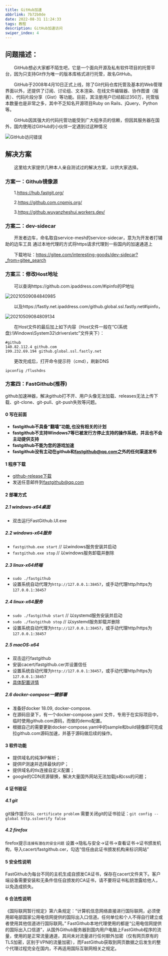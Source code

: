 ```yaml
---
title: GitHub加速
abbrlink: 7b72b0de
date: 2022-08-31 11:24:33
tags: 教程
description: GitHub加速访问
swiper_index: 4
---
```

## 问题描述：

&emsp;&emsp;GitHub想必大家都不陌生吧，它是一个面向开源及私有软件项目的托管平台，因为只支持Git作为唯一的版本库格式进行托管，故名GitHub。

&emsp;&emsp;GitHub于2008年4月10日正式上线，除了Git代码仓库托管及基本的Web管理界面以外，还提供了订阅、讨论组、文本渲染、在线文件编辑器、协作图谱（报表）、代码片段分享（Gist）等功能。目前，其注册用户已经超过350万，托管版本数量也是非常之多，其中不乏知名开源项目Ruby on Rails、jQuery、Python等。

&emsp;&emsp;GitHub因其强大的代码托管功能受到广大程序员的信赖，但因其服务器在国外，国内使用过GitHub的小伙伴一定遇到过这种情况

![GitHub访问错误](/img/GitHub访问错误.png)

## 解决方案

&emsp;&emsp;这里给大家提供几种本人亲自测试过的解决方案，以供大家选择。

### 方案一：Github镜像源

&emsp;&emsp;1.https://hub.fastgit.org/

&emsp;&emsp;2.https://github.com.cnpmjs.org/

&emsp;&emsp;3.https://github.wuyanzheshui.workers.dev/

### 方案二：dev-sidecar

&emsp;&emsp;开发者边车，命名取自service-mesh的service-sidecar，意为为开发者打辅助的边车工具 通过本地代理的方式将https请求代理到一些国内的加速通道上

&emsp;&emsp;下载地址：https://gitee.com/interesting-goods/dev-sidecar?_from=gitee_search

### 方案三：修改Host地址

&emsp;&emsp;可以查询https://github.com.ipaddress.com/#ipinfo的IP地址

![20210509084840985](/img/20210509084840985.png)

&emsp;&emsp;以及https://fastly.net.ipaddress.com/github.global.ssl.fastly.net#ipinfo，

![20210509084809134](/img/20210509084809134.png)

&emsp;&emsp;在Host文件的最后加上如下内容（Host文件一般在“C(系统盘):\Windows\System32\drivers\etc”文件夹下）：

```
#github
140.82.112.4 github.com
199.232.69.194 github.global.ssl.fastly.net
```

&emsp;&emsp;更改完成后，打开命令提示符（cmd），刷新DNS

```
ipconfig /flushdns
```

### 方案四：FastGithub(推荐)

github加速神器，解决github打不开、用户头像无法加载、releases无法上传下载、git-clone、git-pull、git-push失败等问题。

#### 0 写在前面

- **fastgithub不具备“翻墙”功能,也没有相关的计划**
- **fastgithub不支持Windows7等已被发行方停止支持的操作系统，并且也不会主动提供支持**
- **fastgithub不能为您的游戏加速**
- **fastgithub没有主动在github和[fastgithub@qq.com](mailto:fastgithub@qq.com)之外的任何渠道发布**

#### 1 程序下载

- [github-release下载](https://github.com/dotnetcore/fastgithub/releases)
- 发送任意邮件到[fastgithub@qq.com](mailto:fastgithub@qq.com)

#### 2 部署方式

##### 2.1 windows-x64桌面

- 双击运行FastGithub.UI.exe

##### 2.2 windows-x64服务

- `fastgithub.exe start` // 以windows服务安装并启动
- `fastgithub.exe stop` // 以windows服务卸载并删除

##### 2.3 linux-x64终端

- `sudo ./fastgithub`
- 设置系统自动代理为`http://127.0.0.1:38457`，或手动代理http/https为`127.0.0.1:38457`

##### 2.4 linux-x64服务

- `sudo ./fastgithub start` // 以systemd服务安装并启动
- `sudo ./fastgithub stop` // 以systemd服务卸载并删除
- 设置系统自动代理为`http://127.0.0.1:38457`，或手动代理http/https为`127.0.0.1:38457`

##### 2.5 macOS-x64

- 双击运行fastgithub
- 安装cacert/fastgithub.cer并设置信任
- 设置系统自动代理为`http://127.0.0.1:38457`，或手动代理http/https为`127.0.0.1:38457`
- [具体配置详情](https://github.com/dotnetcore/FastGithub/blob/master/MacOSXConfig.md)

##### 2.6 docker-compose一键部署

- 准备好docker 18.09, docker-compose.
- 在源码目录下，有一个docker-compose.yaml 文件，专用于在实际项目中，临时使用github.com源码，而做的demo配置。
- 根据自己的需要更新docker-compose.yaml中的sample和build镜像即可完成拉github.com源码加速，并基于源码做后续的操作。

#### 3 软件功能

- 提供域名的纯净IP解析；
- 提供IP测速并选择最快的IP；
- 提供域名的tls连接自定义配置；
- google的CDN资源替换，解决大量国外网站无法加载js和css的问题；

#### 4 证书验证

##### 4.1 git

git操作提示`SSL certificate problem`
需要关闭git的证书验证：`git config --global http.sslverify false`

##### 4.2 firefox

firefox提示`连接有潜在的安全问题`
设置->隐私与安全->证书->查看证书->证书颁发机构，导入cacert/fastgithub.cer，勾选“信任由此证书颁发机构来标识网站”

#### 5 安全性说明

FastGithub为每台不同的主机生成自颁发CA证书，保存在cacert文件夹下。客户端设备需要安装和无条件信任自颁发的CA证书，请不要将证书私钥泄露给他人，以免造成损失。

#### 6 合法性说明

《国际联网暂行规定》第六条规定：“计算机信息网络直接进行国际联网，必须使用邮电部国家公用电信网提供的国际出入口信道。任何单位和个人不得自行建立或者使用其他信道进行国际联网。” FastGithub本地代理使用的都是“公用电信网提供的国际出入口信道”，从国外Github服务器到国内用户电脑上FastGithub程序的流量，使用的是正常流量通道，其间未对流量进行任何额外加密（仅有网页原有的TLS加密，区别于VPN的流量加密），而FastGithub获取到网页数据之后发生的整个代理过程完全在国内，不再适用国际互联网相关之规定。